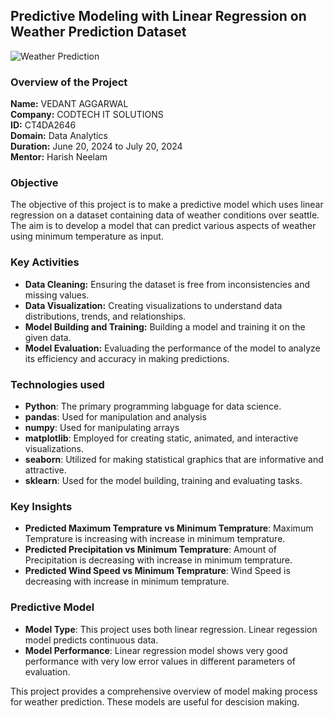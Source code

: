 ## Predictive Modeling with Linear Regression on Weather Prediction Dataset

![Weather Prediction](https://github.com/VedantAggarwal/CODTECH-Internship-Task2/assets/143300097/bf1da9bf-c837-41c4-9704-a6bcb3623c2c)


### Overview of the Project

**Name:** VEDANT AGGARWAL <br>
**Company:** CODTECH IT SOLUTIONS <br>
**ID:** CT4DA2646 <br>
**Domain:** Data Analytics <br>
**Duration:** June 20, 2024 to July 20, 2024 <br>
**Mentor:** Harish Neelam

### Objective

The objective of this project is to make a predictive model which uses linear regression on a dataset containing data of weather conditions over seattle. The aim is to develop a model that can predict various aspects of weather using minimum temperature as input.

### Key Activities

- **Data Cleaning:** Ensuring the dataset is free from inconsistencies and missing values.
- **Data Visualization:** Creating visualizations to understand data distributions, trends, and relationships.
- **Model Building and Training:** Building a model and training it on the given data.
- **Model Evaluation:** Evaluading the performance of the model to analyze its efficiency and accuracy in making predictions.

### Technologies used
- **Python**: The primary programming labguage for data science.
- **pandas**: Used for manipulation and analysis
- **numpy**: Used for manipulating arrays
- **matplotlib**: Employed for creating static, animated, and interactive visualizations.
- **seaborn**: Utilized for making statistical graphics that are informative and attractive.
- **sklearn**: Used for the model building, training and evaluating tasks.

### Key Insights
- **Predicted Maximum Temprature vs Minimum Temprature**: Maximum Temprature is increasing with increase in minimum temprature.
- **Predicted Precipitation vs Minimum Temprature**: Amount of Precipitation is decreasing with increase in minimum temprature.
- **Predicted Wind Speed vs Minimum Temprature**: Wind Speed is decreasing with increase in minimum temprature.

### Predictive Model
- **Model Type**: This project uses both linear regression. Linear regession model predicts continuous data.
- **Model Performance**: Linear regression model shows very good performance with very low error values in different parameters of evaluation.

This project provides a comprehensive overview of model making process for weather prediction. These models are useful for descision making.
